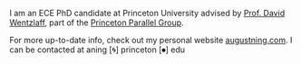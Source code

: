 I am an ECE PhD candidate at Princeton University advised by [Prof. David Wentzlaff](https://princeton.edu/~wentzlaf), part of the [Princeton Parallel Group](https://parallel.princeton.edu). 

For more up-to-date info, check out my personal website [augustning.com](https://augustning.com). I can be contacted at aning [🌀] princeton [⏺] edu
